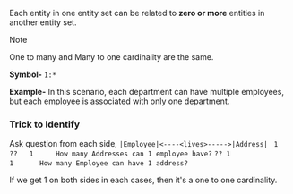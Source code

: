 Each entity in one entity set can be related to **zero or more** entities in another entity set.
>[!Note]
>One to many and Many to one cardinality are the same.

**Symbol-**
`1:*`

**Example-**
In this scenario, each department can have multiple employees, but each employee is associated with only one department.


### Trick to Identify

Ask question from each side, 
`|Employee|<----<lives>----->|Address|`
`  1                      ??   1      ` `How many Addresses can 1 employee have?`
`?? 1                          1      ` `How many Employee can have 1 address?`

If we get 1 on both sides in each cases, then it's a one to one cardinality.

